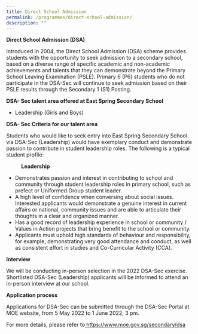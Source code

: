 ```yaml
---
title: Direct School Admission
permalink: /programmes/direct-school-admission/
description: ""
---
```

<p><strong>Direct School Admission (DSA)</strong></p>
<p>Introduced in 2004, the Direct School Admission (DSA) scheme provides students with the opportunity to seek admission to a secondary school, based on a diverse range of specific academic and non-academic achievements and talents that they can demonstrate beyond the Primary School Leaving Examination (PSLE). Primary 6 (P6) students who do not participate in the DSA-Sec will continue to seek admission based on their PSLE results through the Secondary 1 (S1) Posting.</p>
<p><strong>DSA- Sec talent area offered at East Spring Secondary School</strong></p>
<ul>
<li>Leadership (Girls and Boys)</li>
</ul>
<p><strong>DSA- Sec Criteria for our talent area</strong></p>
<p>Students who would like to seek entry into East Spring Secondary School via DSA-Sec (Leadership) would have exemplary conduct and demonstrate passion to contribute in student leadership roles. The following is a typical student profile:</p>
<p style="padding-left: 40px;"><strong>Leadership</strong></p>
<ul>
<li>Demonstrates passion and interest in contributing to school and community through student leadership roles in primary school, such as prefect or Uniformed Group student leader.&nbsp;</li>
<li>A high level of confidence when conversing about social issues. Interested applicants would demonstrate a genuine interest in current affairs or national, community issues and are able to articulate their thoughts in a clear and organized manner.</li>
<li>Has a good record of leadership experience in school or community / Values in Action projects that bring benefit to the school or community.</li>
<li>Applicants must uphold high standards of behaviour and responsibility, for example, demonstrating very good attendance and conduct, as well as consistent effort in studies and Co-Curricular Activity (CCA).</li>
</ul>
<p><strong>Interview</strong></p>
<p>We will be conducting in-person selection in the 2022 DSA-Sec exercise. Shortlisted DSA-Sec (Leadership) applicants will be informed to attend an in-person interview at our school.</p>
<p><strong>Application process</strong></p>
<p>Applications for DSA-Sec can be submitted through the DSA-Sec Portal at MOE website, from 5 May 2022 to 1 June 2022, 3 pm.&nbsp;</p>
<p>For more details, please refer to<a href="https://www.moe.gov.sg/secondary/dsa" target="_blank" rel="noopener">&nbsp;https://www.moe.gov.sg/secondary/dsa</a></p>